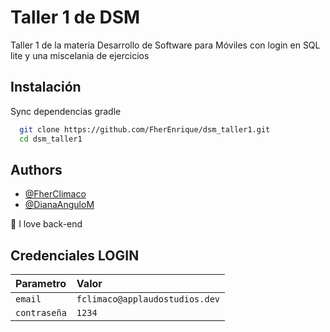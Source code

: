 
# Taller 1 de DSM 

Taller 1 de la materia Desarrollo de Software para Móviles con login en SQL lite y una miscelania de ejercicios

## Instalación

Sync dependencias gradle 

```bash
  git clone https://github.com/FherEnrique/dsm_taller1.git
  cd dsm_taller1
```
    
## Authors

- [@FherClimaco](https://github.com/FherEnrique)
- [@DianaAnguloM](https://github.com/DianaAnguloM)

:green_heart: I love back-end


## Credenciales LOGIN

| Parametro | Valor     |
| :-------- | :------- |
| `email` | `fclimaco@applaudostudios.dev` |
| `contraseña` | `1234` |
